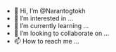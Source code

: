 - 👋 Hi, I’m @Narantogtokh
- 👀 I’m interested in ...
- 🌱 I’m currently learning ...
- 💞️ I’m looking to collaborate on ...
- 📫 How to reach me ...

<!---
Narantogtokh/Narantogtokh is a ✨ special ✨ repository because its `README.md` (this file) appears on your GitHub profile.
You can click the Preview link to take a look at your changes.
--->
